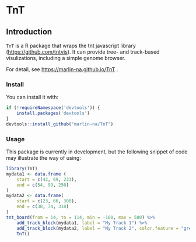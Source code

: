 
# TnT

## Introduction


`TnT` is a R package that wraps the tnt javascript library (https://github.com/tntvis).
It can provide tree- and track-based visulizations, including a simple genome browser.

For detail, see https://marlin-na.github.io/TnT .

### Install

You can install it with:

```r
if (!requireNamespace('devtools')) {
    install.packages('devtools')
}
devtools::install_github("marlin-na/TnT")
```


### Usage


This package is currently in development, but the following snippet of code may
illustrate the way of using:


```r
library(TnT)
mydata1 <- data.frame (
    start = c(42, 69, 233),
    end = c(54, 99, 250)
)
mydata2 <- data.frame(
    start = c(23, 66, 300),
    end = c(38, 74, 318)
)
tnt_board(from = 14, to = 114, min = -100, max = 500) %>%
    add_track_block(mydata1, label = "My Track 1") %>%
    add_track_block(mydata2, label = "My Track 2", color.feature = "green") %>%
    TnT()
```



